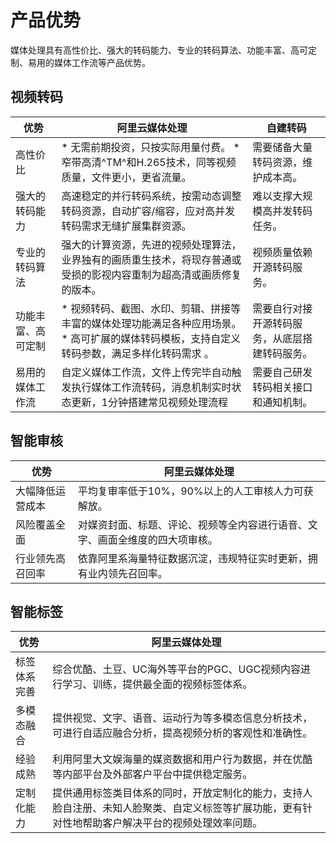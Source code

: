 产品优势 
=========================

媒体处理具有高性价比、强大的转码能力、专业的转码算法、功能丰富、高可定制、易用的媒体工作流等产品优势。

视频转码 
-------------------------



|    优势     |                                                                              阿里云媒体处理                                                                               |          自建转码           |
|-----------|--------------------------------------------------------------------------------------------------------------------------------------------------------------------|-------------------------|
| 高性价比      | * 无需前期投资，只按实际用量付费。   * 窄带高清^TM^和H.265技术，同等视频质量，文件更小，更省流量。                     | 需要储备大量转码资源，维护成本高。       |
| 强大的转码能力   | 高速稳定的并行转码系统，按需动态调整转码资源，自动扩容/缩容，应对高并发转码需求无缝扩展集群资源。                                                                                                                  | 难以支撑大规模高并发转码任务。         |
| 专业的转码算法   | 强大的计算资源，先进的视频处理算法，业界独有的画质重生技术，将现存普通或受损的影视内容重制为超高清或画质修复的版本。                                                                                                         | 视频质量依赖开源转码服务。           |
| 功能丰富、高可定制 | * 视频转码、截图、水印、剪辑、拼接等丰富的媒体处理功能满足各种应用场景。   *  高可扩展的媒体转码模板，支持自定义转码参数，满足多样化转码需求 。    | 需要自行对接开源转码服务，从底层搭建转码服务。 |
| 易用的媒体工作流  | 自定义媒体工作流，文件上传完毕自动触发执行媒体工作流转码，消息机制实时状态更新，1分钟搭建常见视频处理流程                                                                                                              | 需要自己研发转码相关接口和通知机制。      |



智能审核 
-------------------------



|    优势    |                阿里云媒体处理                 |
|----------|----------------------------------------|
| 大幅降低运营成本 | 平均复审率低于10%，90%以上的人工审核人力可获解放。           |
| 风险覆盖全面   | 对媒资封面、标题、评论、视频等全内容进行语音、文字、画面全维度的四大项审核。 |
| 行业领先高召回率 | 依靠阿里系海量特征数据沉淀，违规特征实时更新，拥有业内领先召回率。      |





智能标签 
-------------------------



|   优势   |                                  阿里云媒体处理                                  |
|--------|---------------------------------------------------------------------------|
| 标签体系完善 | 综合优酷、土豆、UC海外等平台的PGC、UGC视频内容进行学习、训练，提供最全面的视频标签体系。                          |
| 多模态融合  | 提供视觉、文字、语音、运动行为等多模态信息分析技术，可进行自适应融合分析，提高视频分析的客观性和准确性。                      |
| 经验成熟   | 利用阿里大文娱海量的媒资数据和用户行为数据，并在优酷等内部平台及外部客户平台中提供稳定服务。                            |
| 定制化能力  | 提供通用标签类目体系的同时，开放定制化的能力，支持人脸自注册、未知人脸聚类、自定义标签等扩展功能，更有针对性地帮助客户解决平台的视频处理效率问题。 |


